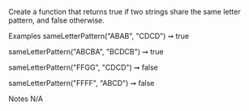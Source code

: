 Create a function that returns true if two strings share the same letter pattern, and false otherwise.

Examples
sameLetterPattern("ABAB", "CDCD") ➞ true

sameLetterPattern("ABCBA", "BCDCB") ➞ true

sameLetterPattern("FFGG", "CDCD") ➞ false

sameLetterPattern("FFFF", "ABCD") ➞ false

Notes
N/A